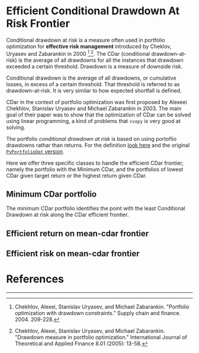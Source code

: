 # Efficient Conditional Drawdown At Risk Frontier
Conditional drawdown at risk is a measure often used in portfolio optimization for **effective risk management** introduced by Cheklov, Uryasev and Zabarankin in 2000 [^1],[^2].
The CDar (conditional drawdown-at-risk) is the average of all drawdowns for all the instances that drawdown exceeded a certain threshold.
Drawdown is a measure of downside risk.

Conditional drawdown is the average of all drawdowns, or cumulative losses, in excess of a certain threshold.
That threshold is referred to as drawdown-at-risk. It is very similar to how expected shortfall is defined.

CDar in the context of portfolio optimization was first proposed by Alexeei Chekhlov, Stanislav Uryasev and Michael Zabarankin in 2003. 
The main goal of their paper was to show that the optimization of CDar can be solved using linear programming, a kind of problems that `cvxpy` is very good at solving.

The portfolio *conditional drawdown at risk* is based on using portoflio drawdowns rathar than returns.
For the definition [look here](https://en.wikipedia.org/wiki/Drawdown_(economics)) and the original [`PyPortfolioOpt` version](https://pyportfolioopt.readthedocs.io/en/latest/GeneralEfficientFrontier.html#efficientcdar).

Here we offer three specific classes to handle the efficient CDar frontier, namely the portfolio with the Minimum CDar, and the portfolios of lowest CDar given target return or the highest return given CDar. 

## Minimum CDar portfolio
The minimum CDar portfolio identifies the point with the least Conditional Drawdown at risk along the CDar efficient frontier.

## Efficient return on mean-cdar frontier


## Efficient risk on mean-cdar frontier



# References
[^1]: Chekhlov, Alexei, Stanislav Uryasev, and Michael Zabarankin. "Portfolio optimization with drawdown constraints." Supply chain and finance. 2004. 209-228.
[^2]: Chekhlov, Alexei, Stanislav Uryasev, and Michael Zabarankin. "Drawdown measure in portfolio optimization." International Journal of Theoretical and Applied Finance 8.01 (2005): 13-58.
<hr>